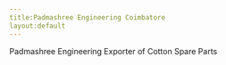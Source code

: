 ```yaml
---
title:Padmashree Engineering Coimbatore
layout:default
---
```


Padmashree Engineering Exporter of Cotton Spare Parts